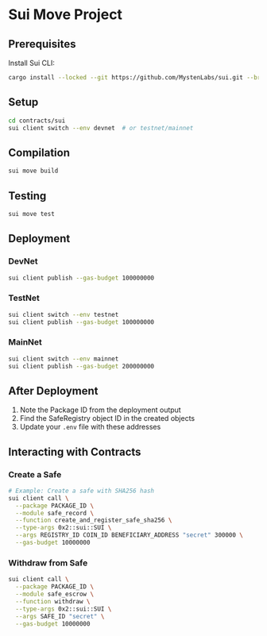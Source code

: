 # Sui Move Project

## Prerequisites

Install Sui CLI:

```bash
cargo install --locked --git https://github.com/MystenLabs/sui.git --branch devnet sui
```

## Setup

```bash
cd contracts/sui
sui client switch --env devnet  # or testnet/mainnet
```

## Compilation

```bash
sui move build
```

## Testing

```bash
sui move test
```

## Deployment

### DevNet

```bash
sui client publish --gas-budget 100000000
```

### TestNet

```bash
sui client switch --env testnet
sui client publish --gas-budget 100000000
```

### MainNet

```bash
sui client switch --env mainnet
sui client publish --gas-budget 200000000
```

## After Deployment

1. Note the Package ID from the deployment output
2. Find the SafeRegistry object ID in the created objects
3. Update your `.env` file with these addresses

## Interacting with Contracts

### Create a Safe

```bash
# Example: Create a safe with SHA256 hash
sui client call \
  --package PACKAGE_ID \
  --module safe_record \
  --function create_and_register_safe_sha256 \
  --type-args 0x2::sui::SUI \
  --args REGISTRY_ID COIN_ID BENEFICIARY_ADDRESS "secret" 300000 \
  --gas-budget 10000000
```

### Withdraw from Safe

```bash
sui client call \
  --package PACKAGE_ID \
  --module safe_escrow \
  --function withdraw \
  --type-args 0x2::sui::SUI \
  --args SAFE_ID "secret" \
  --gas-budget 10000000
```